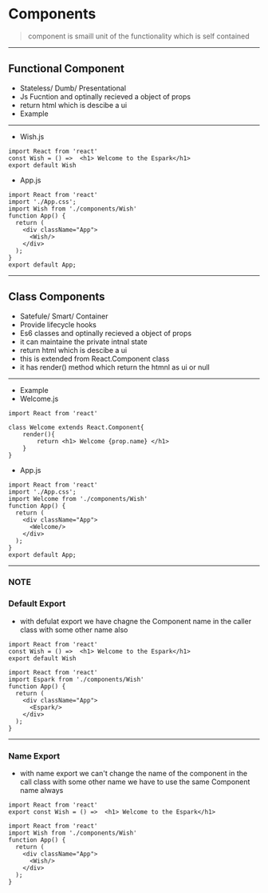 # Components 
> component is smaill unit of the functionality which is self contained 
> 
--- 

## Functional Component 
* Stateless/ Dumb/ Presentational 
* Js Fucntion and optinally recieved a object of props 
* return html which is descibe a ui 
* Example 
---
* Wish.js
```
import React from 'react'
const Wish = () =>  <h1> Welcome to the Espark</h1>
export default Wish

```

* App.js

```
import React from 'react'
import './App.css';
import Wish from './components/Wish'
function App() {
  return (
    <div className="App">
      <Wish/>
    </div>
  );
}
export default App;
```

---

## Class Components 
* Satefule/ Smart/ Container 
* Provide lifecycle hooks 
* Es6 classes and optinally recieved a object of props 
* it can maintaine the private intnal state 
* return html which is descibe a ui 
* this is extended from React.Component class 
* it has render() method which return the htmnl as ui or null 

---
* Example 
* Welcome.js
```
import React from 'react'

class Welcome extends React.Component{
    render(){
        return <h1> Welcome {prop.name} </h1>
    }
}
```

* App.js
```
import React from 'react'
import './App.css';
import Welcome from './components/Wish'
function App() {
  return (
    <div className="App">
      <Welcome/>
    </div>
  );
}
export default App;
```
---

### NOTE 

### Default Export 
* with defulat export we have chagne the Component
name in the caller class with some other name also 

```
import React from 'react'
const Wish = () =>  <h1> Welcome to the Espark</h1>
export default Wish

```

```
import React from 'react'
import Espark from './components/Wish'
function App() {
  return (
    <div className="App">
      <Espark/>
    </div>
  );
}
```

----

### Name Export 
* with name export we can't change the name of the component 
in the call class with some other name we have to use 
the same Component name always 

```
import React from 'react'
export const Wish = () =>  <h1> Welcome to the Espark</h1>
```

```
import React from 'react'
import Wish from './components/Wish'
function App() {
  return (
    <div className="App">
      <Wish/>
    </div>
  );
}

```